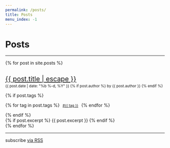 ```yaml
---
permalink: /posts/
title: Posts
menu_index: -1
---
```


# Posts

---

<style>
.post-title {
    font-size: 1.5em;
    font-weight: normal;
}
.post-meta {
    margin-top: -1em;
    display: block;
}
.post-meta .button {
    width: auto;
    font-size: .8em;
    padding: .25em .5em;
}
</style>

{% for post in site.posts %}

<article itemid="{{ post.id | absolute_url }}" itemscope itemtype="http://schema.org/BlogPosting">
    <h2 class="post-title" itemprop="headline">
        <a href="{{ post.url | absolute_url }}" itemprop="url">
            {{ post.title | escape }}
        </a>
    </h2>
    <div class="post-meta">
        <p><small>
            <time datetime="{{ post.date | date_to_xmlschema }}" itemprop="datePublished">
                {{ post.date | date: "%b %-d, %Y" }}
            </time>
            {% if post.author %}
            by <span itemprop="author" itemscope itemtype="http://schema.org/Person">
                <span itemprop="name">{{ post.author }}</span>
            </span>
            {% endif %}
        </small></p>
        {% if post.tags %}<p>
            {% for tag in post.tags %}
                <a href="#" class="button">#{{ tag }}</a>
            {% endfor %}</p>
        {% endif %}
    </div>
    <div>
        {% if post.excerpt %}
            {{ post.excerpt }}
        {% endif %}
    </div>
</article>
{% endfor %}

---

<p class="align-center">
    subscribe <a class="rss-link" href="{{ "/feed.xml" | absolute_url }}">via RSS</a>
</p>
